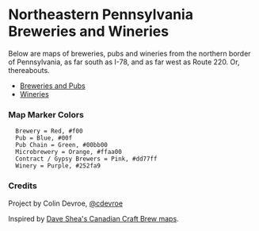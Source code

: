 Northeastern Pennsylvania Breweries and Wineries
========================

Below are maps of breweries, pubs and wineries from the northern border of Pennsylvania, as far south as I-78, and as far west as Route 220. Or, thereabouts.

* [Breweries and Pubs](https://github.com/cdevroe/nepa-brewery-winery-map/blob/master/breweries-pubs.geojson)
* [Wineries](https://github.com/cdevroe/nepa-brewery-winery-map/blob/master/wineries.geojson)

### Map Marker Colors

```
  Brewery = Red, #f00
  Pub = Blue, #00f
  Pub Chain = Green, #00bb00
  Microbrewery = Orange, #ffaa00
  Contract / Gypsy Brewers = Pink, #dd77ff 
  Winery = Purple, #252fa9
```

### Credits

Project by Colin Devroe, [@cdevroe](http://twitter.com/cdevroe)

Inspired by [Dave Shea's Canadian Craft Brew maps](https://github.com/mezzoblue/canadian-craft-breweries).